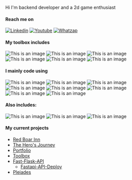 Hi I'm backend developer and a 2d game enthusiast

#### Reach me on
[![Linkedin](https://img.shields.io/badge/LinkedIn-white?style=for-the-badge&logo=linkedin&logoColor=blue)](https://www.linkedin.com/in/fernando-de-alvarenga-medeiros-037306207/)
[![Youtube](https://img.shields.io/badge/Youtube-white?style=for-the-badge&logo=youtube&logoColor=red)](https://www.youtube.com/channel/UC4DtvxaUeEZHmqafh5mSOLg)
[![Whatzap](https://img.shields.io/badge/WhatsApp-white?style=for-the-badge&logo=whatsapp&logoColor=green)](https://wa.me/5521965858952?text=linkGithub)


#### My toolbox includes
![This is an image](https://img.shields.io/badge/Figma-white?style=for-the-badge&logo=figma&logoColor=purple)
![This is an image](https://img.shields.io/badge/Photoshop-white?style=for-the-badge&logo=adobe&logoColor=black)
![This is an image](https://img.shields.io/badge/VsCode-white?style=for-the-badge&logo=visualstudiocode&logoColor=blue)
![This is an image](https://img.shields.io/badge/Git-white?style=for-the-badge&logo=git&logoColor=red)
![This is an image](https://img.shields.io/badge/Postman-white?style=for-the-badge&logo=postman&logoColor=orange)
![This is an image](https://img.shields.io/badge/Linux-white?style=for-the-badge&logo=linux&logoColor=black)


#### I mainly code using
![This is an image](https://img.shields.io/badge/Python-white?style=for-the-badge&logo=python&logoColor=yellow)
![This is an image](https://img.shields.io/badge/Django-white?style=for-the-badge&logo=django&logoColor=black)
![This is an image](https://img.shields.io/badge/flask-white?style=for-the-badge&logo=flask&logoColor=black)
![This is an image](https://img.shields.io/badge/fastapi-white?style=for-the-badge&logo=fastapi&logoColor=blue)
![This is an image](https://img.shields.io/badge/Pytest-white?style=for-the-badge&logo=pytest&logoColor=orange)
![This is an image](https://img.shields.io/badge/PostgreSQL-white?style=for-the-badge&logo=postgresql&logoColor=blue)
![This is an image](https://img.shields.io/badge/MongoDB-white?style=for-the-badge&logo=mongodb&logoColor=green)
![This is an image](https://img.shields.io/badge/Tailwindcss-white?style=for-the-badge&logo=tailwindcss&logoColor=blue)


#### Also includes:
![This is an image](https://img.shields.io/badge/JAVASCRIPT-white?style=for-the-badge&logo=javascript&logoColor=yellow)
![This is an image](https://img.shields.io/badge/HTML5-white?style=for-the-badge&logo=html5&logoColor=orange)
![This is an image](https://img.shields.io/badge/CSS3-white?style=for-the-badge&logo=css3&logoColor=blue)


#### My current projects

- [Red Boar Inn](https://app-redboarinn.herokuapp.com/)
- [The Hero's Journey](https://github.com/Fernando-Medeiros/The-Hero-Journey)
- [Portfolio](https://portfoliofam.herokuapp.com/)
- [Toolbox](https://my--toolbox.herokuapp.com/)
- [Fast-Flask-API](https://github.com/Fernando-Medeiros/Fast-Flask-API)
  - [Fastapi-API-Deploy](https://fast-flask-api.herokuapp.com/docs)
- [Pleiades](https://github.com/Fernando-Medeiros/Pleiades)
